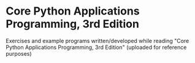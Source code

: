 Core Python Applications Programming, 3rd Edition
================

Exercises and example programs written/developed while reading "Core Python Applications Programming, 3rd Edition"
(uploaded for reference purposes)
